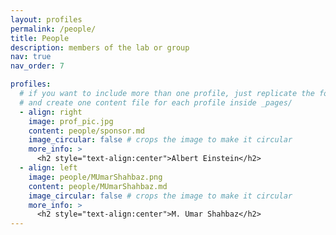 ```yaml
---
layout: profiles
permalink: /people/
title: People
description: members of the lab or group
nav: true
nav_order: 7

profiles:
  # if you want to include more than one profile, just replicate the following block
  # and create one content file for each profile inside _pages/
  - align: right
    image: prof_pic.jpg
    content: people/sponsor.md
    image_circular: false # crops the image to make it circular
    more_info: >
      <h2 style="text-align:center">Albert Einstein</h2>
  - align: left
    image: people/MUmarShahbaz.png
    content: people/MUmarShahbaz.md
    image_circular: false # crops the image to make it circular
    more_info: >
      <h2 style="text-align:center">M. Umar Shahbaz</h2>
---
```

